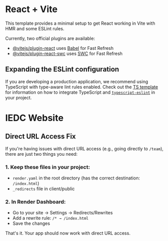 # React + Vite

This template provides a minimal setup to get React working in Vite with HMR and some ESLint rules.

Currently, two official plugins are available:

- [@vitejs/plugin-react](https://github.com/vitejs/vite-plugin-react/blob/main/packages/plugin-react) uses [Babel](https://babeljs.io/) for Fast Refresh
- [@vitejs/plugin-react-swc](https://github.com/vitejs/vite-plugin-react/blob/main/packages/plugin-react-swc) uses [SWC](https://swc.rs/) for Fast Refresh

## Expanding the ESLint configuration

If you are developing a production application, we recommend using TypeScript with type-aware lint rules enabled. Check out the [TS template](https://github.com/vitejs/vite/tree/main/packages/create-vite/template-react-ts) for information on how to integrate TypeScript and [`typescript-eslint`](https://typescript-eslint.io) in your project.

# IEDC Website

## Direct URL Access Fix

If you're having issues with direct URL access (e.g., going directly to `/team`), there are just two things you need:

### 1. Keep these files in your project:

- `render.yaml` in the root directory (has the correct destination: `/index.html`)
- `_redirects` file in client/public

### 2. In Render Dashboard:

- Go to your site → Settings → Redirects/Rewrites
- Add a rewrite rule: `/* → /index.html`
- Save the changes

That's it. Your app should now work with direct URL access.
